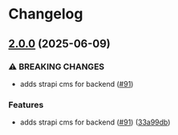 # Changelog

## [2.0.0](https://github.com/samdruant-com/website/compare/1.0.0...v2.0.0) (2025-06-09)


### ⚠ BREAKING CHANGES

* adds strapi cms for backend ([#91](https://github.com/samdruant-com/website/issues/91))

### Features

* adds strapi cms for backend ([#91](https://github.com/samdruant-com/website/issues/91)) ([33a99db](https://github.com/samdruant-com/website/commit/33a99dbb538f8cf649ed8bd2c41f816b4ec425a7))
